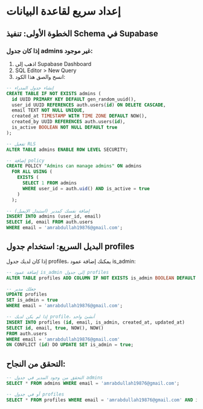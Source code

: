 # إعداد سريع لقاعدة البيانات

## الخطوة الأولى: تنفيذ Schema في Supabase

### إذا كان جدول admins غير موجود:

1. اذهب إلى Supabase Dashboard
2. SQL Editor > New Query
3. انسخ والصق هذا الكود:

```sql
-- إنشاء جدول المدراء
CREATE TABLE IF NOT EXISTS admins (
  id UUID PRIMARY KEY DEFAULT gen_random_uuid(),
  user_id UUID REFERENCES auth.users(id) ON DELETE CASCADE,
  email TEXT NOT NULL UNIQUE,
  created_at TIMESTAMP WITH TIME ZONE DEFAULT NOW(),
  created_by UUID REFERENCES auth.users(id),
  is_active BOOLEAN NOT NULL DEFAULT true
);

-- تفعيل RLS
ALTER TABLE admins ENABLE ROW LEVEL SECURITY;

-- إضافة policy
CREATE POLICY "Admins can manage admins" ON admins
  FOR ALL USING (
    EXISTS (
      SELECT 1 FROM admins 
      WHERE user_id = auth.uid() AND is_active = true
    )
  );

-- إضافة نفسك كمدير (استبدل الإيميل)
INSERT INTO admins (user_id, email)
SELECT id, email FROM auth.users
WHERE email = 'amrabdullah19876@gmail.com';
```

## البديل السريع: استخدام جدول profiles

إذا كان لديك جدول profiles، يمكنك إضافة عمود is_admin:

```sql
-- إضافة عمود is_admin إلى جدول profiles
ALTER TABLE profiles ADD COLUMN IF NOT EXISTS is_admin BOOLEAN DEFAULT false;

-- جعلك مدير
UPDATE profiles 
SET is_admin = true 
WHERE email = 'amrabdullah19876@gmail.com';

-- إذا لم يكن لديك profile، أنشئ واحد
INSERT INTO profiles (id, email, is_admin, created_at, updated_at)
SELECT id, email, true, NOW(), NOW()
FROM auth.users 
WHERE email = 'amrabdullah19876@gmail.com'
ON CONFLICT (id) DO UPDATE SET is_admin = true;
```

## التحقق من النجاح:

```sql
-- التحقق من وجود المدير في جدول admins
SELECT * FROM admins WHERE email = 'amrabdullah19876@gmail.com';

-- أو في جدول profiles
SELECT * FROM profiles WHERE email = 'amrabdullah19876@gmail.com' AND is_admin = true;
```